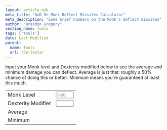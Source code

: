 ```yaml
---
layout: article.njk
meta_title: "DnD 5e Monk Deflect Missiles Calculator"
meta_description: "Some brief numbers on the Monk's deflect missiles"
author: "Brandon Gregory"
section_name: tools
tags: ['tools']
date: Last Modified
parent:
  name: Tools
  url: /5e-tools/
---
```


Input your Monk level and Dexterity modified below to see the average and minimum damage you can deflect. Average is just that: roughly a 50% chance of doing this or better. Minimum means you’re guaranteed at least this much.

<table>
    <tr>
        <td>Monk Level</td>
        <td><input type="number" min="3" max="20" placeholder="3-20" id="deflect-missiles--monk-level"></td>
    </tr>
    <tr>
        <td>Dexterity Modifier</td>
        <td><input type="number" min="-5" max="8" placeholder="" id="deflect-missiles--dexterity-modifier"></td>
    </tr>
    <tr>
        <td>Average</td>
        <td><span id="deflect-missiles--average-damage"></span></td>
    </tr>
    <tr>
        <td>Minimum</td>
        <td><span id="deflect-missiles--minimum-damage"></span></td>
    </tr>
</table>
